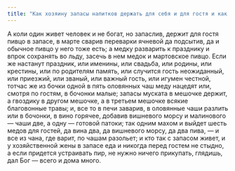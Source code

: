 ```yaml
---
title: "Как хозяину запасы напитков держать для себя и для гостя и как приготовить их для посторонних"
---
```


А коли один живет человек и не богат, но запаслив, держит для гостя пивцо в запасе, в марте сварив переварки ячневой да подсытив, да и обычное пивцо у него тоже есть; а медку разварить к празднику и впрок сохранять во льду, засечь в нем медок и мартовское пивцо. Если же настанут праздник, или именины, или свадьба, или родины, или крестины, или по родителям память, или случится гость неожиданный, или приезжий, или званый, или важный гость, или игумен честной, тотчас же из бочки одной в пять оловянных чаш меду нацедят или, смотря по гостям, в бочонки малые; запасы муската в мешочке держит, а гвоздику в другом мешочке, а в третьем мешочке всякие благовонные травы; и, все то в печи заварив, в оловянные чаши разлить или в бочонки, в вино горячее, добавив вишневого морсу и малинового — чаши две, а одну — готовой патоки; так одним махом и выйдет шесть медов для гостей, да вина два, да вишневого морсу, да два пива, — и все из чана, где варит, по чашам разольет; и кто так с запасом живет, и у хозяйственной жены в запасе еда и никогда перед гостем не стыдно, а если придется устраивать пир, не нужно ничего прикупать, глядишь, дал Бог — всего и дома много.